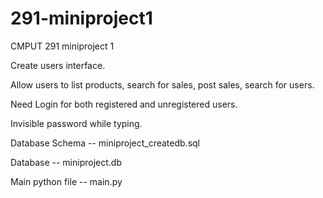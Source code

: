 # 291-miniproject1
CMPUT 291 miniproject 1

Create users interface.

Allow users to list products, search for sales, post sales, search for users.

Need Login for both registered and unregistered users.

Invisible password while typing.

Database Schema -- miniproject_createdb.sql

Database -- miniproject.db

Main python file -- main.py
